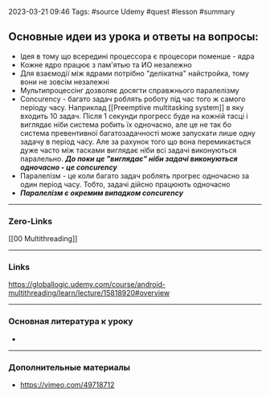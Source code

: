 
2023-03-21 09:46 Tags: #source Udemy #quest #lesson #summary

## Основные идеи из урока и ответы на вопросы:

- Ідея в тому що всередині процессора є процесори поменше - ядра
- Кожне ядро працює з пам'ятью та ИО незалежно
- Для взаємодії між ядрами потрібно "делікатна" найстройка, тому вони не зовсім незалежні
- Мультипроцессінг дозволяє досягти справжнього паралелізму
- Concurency - багато задач роблять роботу під час того ж самого періоду часу. Наприклад [[Preemptive multitasking system]] в яку входить 10 задач. Після 1 секунди прогресс буде на кожній тасці і виглядає ніби система робить їх одночасно, але це не так бо система превентивної багатозадачності може запускати лише одну задачу в період часу. Але за рахунок того що вона перемикається дуже часто між тасками виглядає ніби всі задачі виконуються паралельно. ***До поки це "виглядає" ніби задачі виконуються одночасно - це concurency***  
- Паралелізм - це коли багато задач роблять прогрес одночасно за один період часу. Тобто, задачі дійсно працюють одночасно
- ***Паралелізм є окремим випадком concurency*** 

---

### Zero-Links
[[00 Multithreading]]

---

### Links
https://globallogic.udemy.com/course/android-multithreading/learn/lecture/15818920#overview

---

### Основная литература к уроку

- 

---

### Дополнительные материалы

- https://vimeo.com/49718712